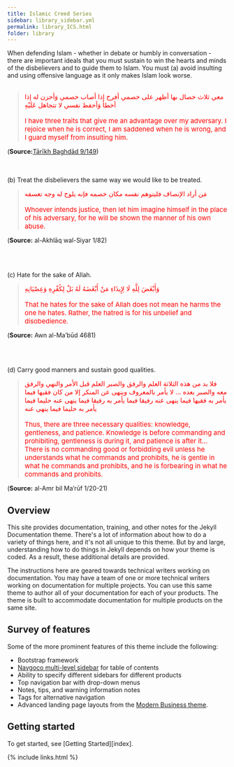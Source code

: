```yaml
---
title: Islamic Creed Series
sidebar: library_sidebar.yml
permalink: library_ICS.html
folder: library
---
```


When defending Islam - whether in debate or humbly in conversation - there are important ideals that you must sustain to win the hearts and minds of the disbelievers and to guide them to Islam. You must (a) avoid insulting and using offensive language as it only makes Islam look worse. 
<br> <br>

> <span style="color:red;font-size: 15px">معي ثلاث خصال بها أظهر على خصمي أفرح إذا أصاب خصمي وَأحزن له إذا أخطأ وَأحفظ نفسي لا تتجاهل عَلَيْهِ</span>
<br><br>
> <span style="color:red;font-size: 15px">I have three traits that give me an advantage over my adversary. I rejoice when he is correct, I am saddened when he is wrong, and I guard myself from insulting him.</span>

(**Source:**[Tārīkh Baghdād 9/149](https://www.abuaminaelias.com/dailyhadithonline/2012/07/12/good-will-enemies/))

<br> <br>
(b) Treat the disbelievers the same way we would like to be treated. 
<br>
> <span style="color:red;font-size: 15px">‏مَن أراد الإنصاف فليتوهم نفسه مكان خصمه فإنه يلوح له وجه تعسفه</span>
<br><br>
> <span style="color:red;font-size: 15px">Whoever intends justice, then let him imagine himself in the place of his adversary, for he will be shown the manner of his own abuse.</span>

(**Source:** al-Akhlāq wal-Siyar 1/82)

<br> <br>

(c) Hate for the sake of Allah. 
<br>
> <span style="color:red;font-size: 15px">وَأَبْغَضَ لِلَّهِ لَا لِإِيذَاءِ مَنْ أَبْغَضَهُ لَهُ بَلْ لِكُفْرِهِ وَعِصْيَانِهِ</span>
<br><br>
> <span style="color:red;font-size: 15px">That he hates for the sake of Allah does not mean he harms the one he hates. Rather, the hatred is for his unbelief and disobedience.</span>

(**Source:** Awn al-Ma’būd 4681)

<br> <br>

(d) Carry good manners and sustain good qualities.
<br>
> <span style="color:red;font-size: 15px">فلا بد من هذه الثلاثة العلم والرفق والصبر العلم قبل الأمر والنهي والرفق معه والصبر بعده … لا يأمر بالمعروف وينهى عن المنكر إلا من كان فقيها فيما يأمر به فقيها فيما ينهى عنه رفيقا فيما يأمر به رفيقا فيما ينهى عنه حليما فيما يأمر به حليما فيما ينهى عنه</span>
<br><br>
> <span style="color:red;font-size: 15px">Thus, there are three necessary qualities: knowledge, gentleness, and patience. Knowledge is before commanding and prohibiting, gentleness is during it, and patience is after it… There is no commanding good or forbidding evil unless he understands what he commands and prohibits, he is gentle in what he commands and prohibits, and he is forbearing in what he commands and prohibits.</span>

(**Source:** al-Amr bil Ma’rūf 1/20-21)



## Overview

This site provides documentation, training, and other notes for the Jekyll Documentation theme. There's a lot of information about how to do a variety of things here, and it's not all unique to this theme. But by and large, understanding how to do things in Jekyll depends on how your theme is coded. As a result, these additional details are provided.

The instructions here are geared towards technical writers working on documentation. You may have a team of one or more technical writers working on documentation for multiple projects. You can use this same theme to author all of your documentation for each of your products. The theme is built to accommodate documentation for multiple products on the same site.

## Survey of features

Some of the more prominent features of this theme include the following:

* Bootstrap framework
* [Navgoco multi-level sidebar](http://www.komposta.net/article/navgoco) for table of contents
* Ability to specify different sidebars for different products
* Top navigation bar with drop-down menus
* Notes, tips, and warning information notes
* Tags for alternative navigation
* Advanced landing page layouts from the [Modern Business theme](http://startbootstrap.com/template-overviews/modern-business/).

## Getting started

To get started, see [Getting Started][index].

{% include links.html %}
